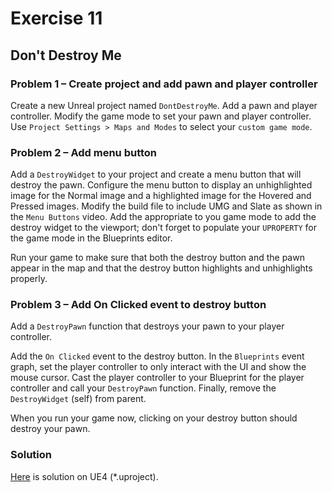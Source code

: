 # Exercise 11
## Don't Destroy Me

### Problem 1 – Create project and add pawn and player controller

Create a new Unreal project named `DontDestroyMe`. Add a pawn and player controller. Modify the game mode to set your pawn and player controller. Use `Project Settings > Maps and Modes` to select your `custom game mode`.

### Problem 2 – Add menu button

Add a `DestroyWidget` to your project and create a menu button that will destroy the pawn. Configure the menu button to display an unhighlighted image for the Normal image and a highlighted image for the Hovered and Pressed images. Modify the build file to include UMG and Slate as shown in the `Menu Buttons` video. Add the appropriate to you game mode to add the destroy widget to the viewport; don't forget to populate your `UPROPERTY` for the game mode in the Blueprints editor.

Run your game to make sure that both the destroy button and the pawn appear in the map and that the destroy button highlights and unhighlights properly.

### Problem 3 – Add On Clicked event to destroy button

Add a `DestroyPawn` function that destroys your pawn to your player controller.

Add the `On Clicked` event to the destroy button. In the `Blueprints` event graph, set the player controller to only interact with the UI and show the mouse cursor. Cast the player controller to your Blueprint for the player controller and call your `DestroyPawn` function. Finally, remove the `DestroyWidget` (self) from parent.

When you run your game now, clicking on your destroy button should destroy your pawn.

### Solution
[Here](/Course_4_OOP_for_Unreal/Module_3/4_Dont_Destroy_Me/Solution/DontDestroyMe.uproject) is solution on UE4 (*.uproject).